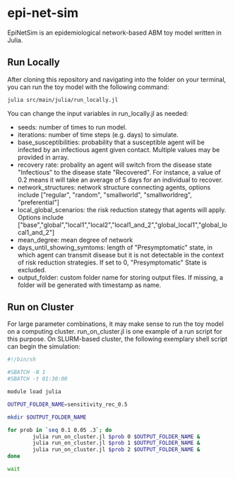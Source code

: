 # epi-net-sim
EpiNetSim is an epidemiological network-based ABM toy model written in Julia. 

## Run Locally

After cloning this repository and navigating into the folder on your terminal, you can run the toy model with the following command:
``` bash
julia src/main/julia/run_locally.jl
```

 You can change the input variables in run_locally.jl as needed: 
- seeds: number of times to run model.
- iterations: number of time steps (e.g. days) to simulate.
- base_susceptibilities: probability that a susceptible agent will be infected by an infectious agent given contact. Multiple values may be provided in array.
- recovery rate: probality an agent will switch from the disease state "Infectious" to the disease state "Recovered". For instance, a value of 0.2 means it will take an average of 5 days for an individual to recover.
- network_structures: network structure connecting agents, options include ["regular", "random", "smallworld", "smallworldreg", "preferential"]
- local_global_scenarios: the risk reduction stategy that agents will apply. Options include ["base","global","local1","local2","local1_and_2","global_local1","global_local1_and_2"]
- mean_degree: mean degree of network
- days_until_showing_symtoms: length of "Presymptomatic" state, in which agent can transmit disease but it is not detectable in the context of risk reduction strategies. If set to 0, "Presymptomatic" State is excluded.
- output_folder: custom folder name for storing output files. If missing, a folder will be generated with timestamp as name.

## Run on Cluster
For large parameter combinations, it may make sense to run the toy model on a computing cluster. run_on_cluster.jl is one example of a run script for this purpose. On SLURM-based cluster, the following exemplary shell script can begin the simulation: 
```bash
#!/bin/sh

#SBATCH -N 1
#SBATCH -t 01:30:00

module load julia

OUTPUT_FOLDER_NAME=sensitivity_rec_0.5

mkdir $OUTPUT_FOLDER_NAME

for prob in `seq 0.1 0.05 .3`; do
        julia run_on_cluster.jl $prob 0 $OUTPUT_FOLDER_NAME &
        julia run_on_cluster.jl $prob 1 $OUTPUT_FOLDER_NAME &
        julia run_on_cluster.jl $prob 2 $OUTPUT_FOLDER_NAME &
done

wait
```







